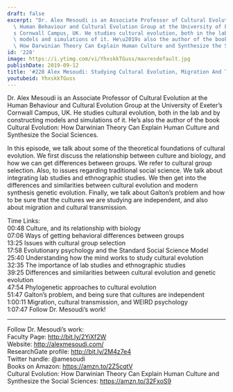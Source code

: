 ```yaml
---
draft: false
excerpt: "Dr. Alex Mesoudi is an Associate Professor of Cultural Evolution at the\
  \ Human Behaviour and Cultural Evolution Group at the University of Exeter\u2019\
  s Cornwall Campus, UK. He studies cultural evolution, both in the lab and by constructing\
  \ models and simulations of it. He\u2019s also the author of the book Cultural Evolution:\
  \ How Darwinian Theory Can Explain Human Culture and Synthesize the Social Sciences."
id: '228'
image: https://i.ytimg.com/vi/YhxskkTGuss/maxresdefault.jpg
publishDate: 2019-09-12
title: '#228 Alex Mesoudi: Studying Cultural Evolution, Migration And Transmission'
youtubeid: YhxskkTGuss
---
```

Dr. Alex Mesoudi is an Associate Professor of Cultural Evolution at the Human Behaviour and Cultural Evolution Group at the University of Exeter’s Cornwall Campus, UK. He studies cultural evolution, both in the lab and by constructing models and simulations of it. He’s also the author of the book Cultural Evolution: How Darwinian Theory Can Explain Human Culture and Synthesize the Social Sciences.

In this episode, we talk about some of the theoretical foundations of cultural evolution. We first discuss the relationship between culture and biology, and how we can get differences between groups. We refer to cultural group selection. Also, to issues regarding traditional social science. We talk about integrating lab studies and ethnographic studies. We then get into the differences and similarities between cultural evolution and modern synthesis genetic evolution. Finally, we talk about Galton’s problem and how to be sure that the cultures we are studying are independent, and also about migration and cultural transmission.

Time Links:  
00:48  Culture, and its relationship with biology  
07:06  Ways of getting behavioral differences between groups  
13:25  Issues with cultural group selection                               
17:58  Evolutionary psychology and the Standard Social Science Model  
25:40  Understanding how the mind works to study cultural evolution  
32:35  The importance of lab studies and ethnographic studies   
39:25  Differences and similarities between cultural evolution and genetic evolution  
47:54  Phylogenetic approaches to cultural evolution  
51:47  Galton’s problem, and being sure that cultures are independent  
1:00:11  Migration, cultural transmission, and WEIRD psychology  
1:07:47  Follow Dr. Mesoudi’s work!

---

Follow Dr. Mesoudi’s work:  
Faculty Page: http://bit.ly/2YiXf2W  
Website: http://alexmesoudi.com/  
ResearchGate profile: http://bit.ly/2M4z7e4  
Twitter handle: @amesoudi  
Books on Amazon: https://amzn.to/2Z5cqtV  
Cultural Evolution: How Darwinian Theory Can Explain Human Culture and Synthesize the Social Sciences: https://amzn.to/32FxoS9
